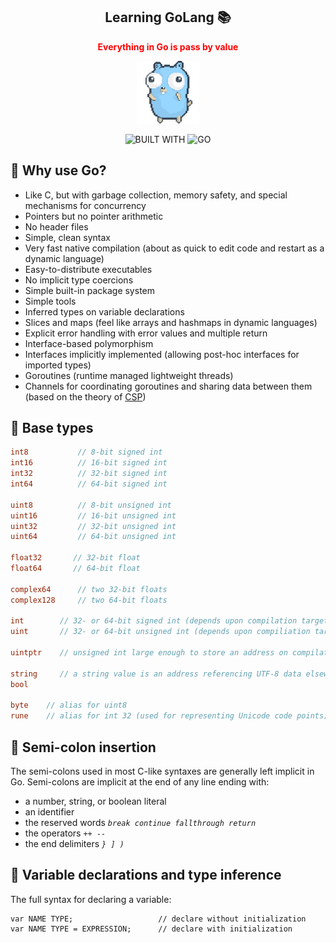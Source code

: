 <h2 align="center">
    Learning GoLang 📚
</h2>

<p align="center" style="color: red"><b>Everything in Go is pass by value</b></p>

<p align="center">
  <a target="blank"><img src="./.github/gopher.gif" width="100" alt="Gopher" /></a>
</p>

<p align="center">
    <img alt="BUILT WITH" src="https://forthebadge.com/images/badges/built-with-love.svg" />
    <img alt="GO" src="https://forthebadge.com/images/badges/made-with-go.svg" />
</p>

## 🤔 Why use Go?

- Like C, but with garbage collection, memory safety, and special mechanisms for concurrency
- Pointers but no pointer arithmetic
- No header files
- Simple, clean syntax
- Very fast native compilation (about as quick to edit code and restart as a dynamic language)
- Easy-to-distribute executables
- No implicit type coercions
- Simple built-in package system
- Simple tools
- Inferred types on variable declarations
- Slices and maps (feel like arrays and hashmaps in dynamic languages)
- Explicit error handling with error values and multiple return
- Interface-based polymorphism
- Interfaces implicitly implemented (allowing post-hoc interfaces for imported types)
- Goroutines (runtime managed lightweight threads)
- Channels for coordinating goroutines and sharing data between them (based on the theory of [CSP](https://en.wikipedia.org/wiki/Communicating_sequential_processes))

## 🧶 Base types

```go
int8           // 8-bit signed int
int16          // 16-bit signed int
int32          // 32-bit signed int
int64          // 64-bit signed int

uint8          // 8-bit unsigned int
uint16         // 16-bit unsigned int
uint32         // 32-bit unsigned int
uint64         // 64-bit unsigned int

float32       // 32-bit float
float64       // 64-bit float

complex64      // two 32-bit floats
complex128     // two 64-bit floats

int        // 32- or 64-bit signed int (depends upon compilation target)
uint       // 32- or 64-bit unsigned int (depends upon compiliation target)

uintptr    // unsigned int large enough to store an address on compilation target

string     // a string value is an address referencing UTF-8 data elsewhere in memory
bool

byte    // alias for uint8
rune    // alias for int 32 (used for representing Unicode code points)
```

## 🔮 Semi-colon insertion

The semi-colons used in most C-like syntaxes are generally left implicit in Go. Semi-colons are implicit at the end of any line ending with:

- a number, string, or boolean literal
- an identifier
- the reserved words _`break continue fallthrough return`_
- the operators _`++ --`_
- the end delimiters _`} ] )`_

## 🎉 Variable declarations and type inference

The full syntax for declaring a variable:

```
var NAME TYPE;                   // declare without initialization
var NAME TYPE = EXPRESSION;      // declare with initialization
```
